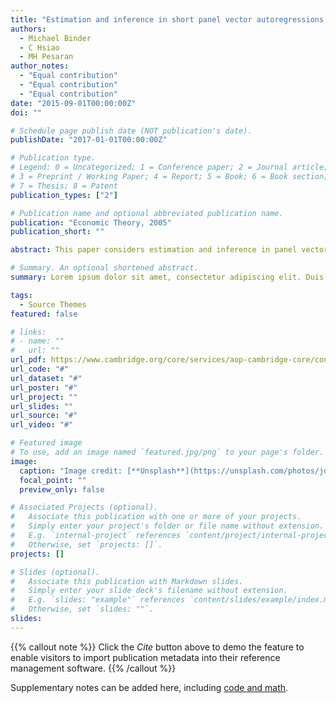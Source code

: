 ```yaml
---
title: "Estimation and inference in short panel vector autoregressions with unit roots and cointegration"
authors:
  - Michael Binder
  - C Hsiao
  - MH Pesaran
author_notes:
  - "Equal contribution"
  - "Equal contribution"
  - "Equal contribution"
date: "2015-09-01T00:00:00Z"
doi: ""

# Schedule page publish date (NOT publication's date).
publishDate: "2017-01-01T00:00:00Z"

# Publication type.
# Legend: 0 = Uncategorized; 1 = Conference paper; 2 = Journal article;
# 3 = Preprint / Working Paper; 4 = Report; 5 = Book; 6 = Book section;
# 7 = Thesis; 8 = Patent
publication_types: ["2"]

# Publication name and optional abbreviated publication name.
publication: "Economic Theory, 2005"
publication_short: ""

abstract: This paper considers estimation and inference in panel vector autoregressions where (i) the individual effects are either random or fixed, (ii) the time-series properties of the model variables are unknown a priori and may feature unit roots and cointegrating relations, and (iii) the time dimension of the panel is short and its cross-sectional dimension is large. Generalized method of moments (GMM) and quasi maximum likelihood (QML) estimators are obtained and compared in terms of their asymptotic and finite-sample properties. It is shown that the asymptotic variances of the GMM estimators that are based on levels in addition to first differences of the model variables depend on the variance of the individual effects, whereas by construction the fixed effects QML estimator is not subject to this problem. Monte Carlo evidence is provided showing that the fixed effects QML estimator tends to outperform the various GMM estimators in finite sample under both normal and nonnormal errors. The paper also shows how the fixed effects QML estimator can be successfully used for unit root and cointegration tests in short panels.We are grateful to Karim Abadir, Stephen Bond, Jinyong Hahn, Marc Nerlove, Ingmar Prucha, and, especially, Manuel Arellano, Peter Schmidt, Peter Phillips (the editor), and four anonymous referees for helpful and constructive comments. We have also benefited from useful suggestions by participants at various seminars and conferences.

# Summary. An optional shortened abstract.
summary: Lorem ipsum dolor sit amet, consectetur adipiscing elit. Duis posuere tellus ac convallis placerat. Proin tincidunt magna sed ex sollicitudin condimentum.

tags:
  - Source Themes
featured: false

# links:
# - name: ""
#   url: ""
url_pdf: https://www.cambridge.org/core/services/aop-cambridge-core/content/view/81FF22A03F54DB9B7BCFB1122A4E6DCD/S0266466605050413a.pdf/div-class-title-estimation-and-inference-in-short-panel-vector-autoregressions-with-unit-roots-and-cointegration-div.pdf
url_code: "#"
url_dataset: "#"
url_poster: "#"
url_project: ""
url_slides: ""
url_source: "#"
url_video: "#"

# Featured image
# To use, add an image named `featured.jpg/png` to your page's folder.
image:
  caption: "Image credit: [**Unsplash**](https://unsplash.com/photos/jdD8gXaTZsc)"
  focal_point: ""
  preview_only: false

# Associated Projects (optional).
#   Associate this publication with one or more of your projects.
#   Simply enter your project's folder or file name without extension.
#   E.g. `internal-project` references `content/project/internal-project/index.md`.
#   Otherwise, set `projects: []`.
projects: []

# Slides (optional).
#   Associate this publication with Markdown slides.
#   Simply enter your slide deck's filename without extension.
#   E.g. `slides: "example"` references `content/slides/example/index.md`.
#   Otherwise, set `slides: ""`.
slides:
---
```


{{% callout note %}}
Click the _Cite_ button above to demo the feature to enable visitors to import publication metadata into their reference management software.
{{% /callout %}}

Supplementary notes can be added here, including [code and math](https://wowchemy.com/docs/content/writing-markdown-latex/).
